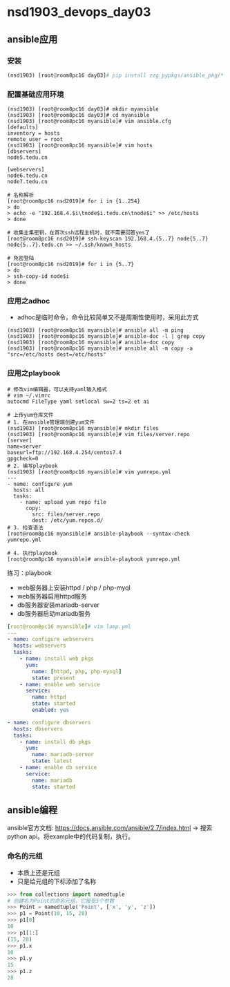 # nsd1903_devops_day03

## ansible应用

### 安装

```python
(nsd1903) [root@room8pc16 day03]# pip install zzg_pypkgs/ansible_pkg/*
```

### 配置基础应用环境

```shell
(nsd1903) [root@room8pc16 day03]# mkdir myansible
(nsd1903) [root@room8pc16 day03]# cd myansible
(nsd1903) [root@room8pc16 myansible]# vim ansible.cfg
[defaults]
inventory = hosts
remote_user = root
(nsd1903) [root@room8pc16 myansible]# vim hosts
[dbservers]
node5.tedu.cn

[webservers]
node6.tedu.cn
node7.tedu.cn

# 名称解析
[root@room8pc16 nsd2019]# for i in {1..254}
> do
> echo -e "192.168.4.$i\tnode$i.tedu.cn\tnode$i" >> /etc/hosts
> done

# 收集主集密钥，在首次ssh远程主机时，就不需要回答yes了
[root@room8pc16 nsd2019]# ssh-keyscan 192.168.4.{5..7} node{5..7} node{5..7}.tedu.cn >> ~/.ssh/known_hosts 

# 免密登陆 
[root@room8pc16 nsd2019]# for i in {5..7}
> do
> ssh-copy-id node$i
> done
```



### 应用之adhoc

- adhoc是临时命令，命令比较简单又不是周期性使用时，采用此方式

```shell
(nsd1903) [root@room8pc16 myansible]# ansible all -m ping 
(nsd1903) [root@room8pc16 myansible]# ansible-doc -l | grep copy
(nsd1903) [root@room8pc16 myansible]# ansible-doc copy
(nsd1903) [root@room8pc16 myansible]# ansible all -m copy -a "src=/etc/hosts dest=/etc/hosts"
```

### 应用之playbook

```shell
# 修改vim编辑器，可以支持yaml输入格式
# vim ~/.vimrc
autocmd FileType yaml setlocal sw=2 ts=2 et ai

# 上传yum仓库文件
# 1. 在ansible管理端创建yum文件
(nsd1903) [root@room8pc16 myansible]# mkdir files
(nsd1903) [root@room8pc16 myansible]# vim files/server.repo
[server]
name=server
baseurl=ftp://192.168.4.254/centos7.4
gpgcheck=0
# 2. 编写playbook
(nsd1903) [root@room8pc16 myansible]# vim yumrepo.yml
---
- name: configure yum
  hosts: all
  tasks:
    - name: upload yum repo file
      copy:
        src: files/server.repo
        dest: /etc/yum.repos.d/
# 3. 检查语法
[root@room8pc16 myansible]# ansible-playbook --syntax-check yumrepo.yml 

# 4. 执行playbook
[root@room8pc16 myansible]# ansible-playbook yumrepo.yml 
```

练习：playbook

- web服务器上安装httpd / php / php-myql
- web服务器启用httpd服务
- db服务器安装mariadb-server
- db服务器启动mariadb服务

```yaml
[root@room8pc16 myansible]# vim lamp.yml
---
- name: configure webservers
  hosts: webservers
  tasks:
    - name: install web pkgs
      yum:
        name: [httpd, php, php-mysql]
        state: present
    - name: enable web service
      service:
        name: httpd
        state: started
        enabled: yes

- name: configure dbservers
  hosts: dbservers
  tasks:
    - name: install db pkgs
      yum:
        name: mariadb-server
        state: latest
    - name: enable db service
      service:
        name: mariadb
        state: started
```

## ansible编程

ansible官方文档: https://docs.ansible.com/ansible/2.7/index.html -> 搜索 python api。将example中的代码复制，执行。

### 命名的元组

- 本质上还是元组
- 只是给元组的下标添加了名称

```python
>>> from collections import namedtuple
# 创建名为Point的命名元组，它接受3个参数
>>> Point = namedtuple('Point', ['x', 'y', 'z'])
>>> p1 = Point(10, 15, 28)
>>> p1[0]
10
>>> p1[1:]
(15, 28)
>>> p1.x
10
>>> p1.y
15
>>> p1.z
28

```



















